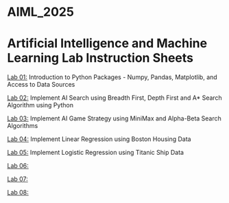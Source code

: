 # AIML_2025
# Artificial Intelligence and Machine Learning Lab Instruction Sheets
[Lab 01:](https://github.com/2303A51626/sri-charitha-AIML-2025/blob/main/Untitled1.ipynb) Introduction to Python Packages - Numpy, Pandas, Matplotlib, and Access to Data Sources

[Lab 02:](https://github.com/2303A51626/sri-charitha-AIML-2025/blob/main/Untitled2%20(3).ipynb) Implement AI Search using Breadth First, Depth First and A* Search Algorithm using Python

[Lab 03:](https://github.com/2303A51626/sri-charitha-AIML-2025/blob/main/Lab_3%20(1)%20(1).ipynb) Implement AI Game Strategy using MiniMax and Alpha-Beta Search Algorithms

[Lab 04:](https://github.com/2303A51626/sri-charitha-AIML-2025/blob/main/lab_4%20(3).ipynb) Implement Linear Regression using Boston Housing Data

[Lab 05:](https://github.com/2303A51626/sri-charitha-AIML-2025/blob/main/lab-05.ipynb) Implement Logistic Regression using Titanic Ship Data

[Lab 06:](https://github.com/2303A51626/sri-charitha-AIML-2025/blob/main/lab_6%20(2).ipynb) 


[Lab 07:]() 

[Lab 08:]() 
